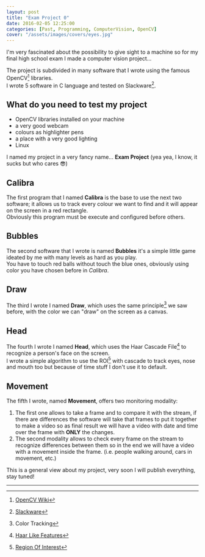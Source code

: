 ```yaml
---
layout: post
title: "Exam Project 0"
date: 2016-02-05 12:25:00
categories: [Past, Programming, ComputerVision, OpenCV]
cover: "/assets/images/covers/eyes.jpg"
---
```


I'm very fascinated about the possibility to give sight to a machine so for my final high school exam I made a computer vision project...

The project is subdivided in many software that I wrote using the famous OpenCV[^1] libraries.   
I wrote 5 software in C language and tested on Slackware[^2].

## What do you need to test my project
* OpenCV libraries installed on your machine
* a very good webcam
* colours as highlighter pens
* a place with a very good lighting
* Linux

I named my project in a very fancy name... **Exam Project** (yea yea, I know, it sucks but who cares :sunglasses:)   

## Calibra
The first program that I named **Calibra** is the base to use the next two software; it allows us to track every colour we want to find and it will appear on the screen in a red rectangle.   
Obviously this program must be execute and configured before others.

## Bubbles
The second software that I wrote is named **Bubbles** it's a simple little game ideated by me with many levels as hard as you play.   
You have to touch red balls without touch the blue ones, obviously using color you have chosen before in *Calibra*.

## Draw
The third I wrote I named **Draw**, which uses the same principle[^3] we saw before, with the color we can "draw" on the screen as a canvas.

## Head
The fourth I wrote I named **Head**, which uses the Haar Cascade File[^4] to recognize a person's face on the screen.   
I wrote a simple algorithm to use the ROI[^5] with cascade to track eyes, nose and mouth too but because of time stuff I don't use it to default.

## Movement
The fifth I wrote, named **Movement**, offers two monitoring modality:

1. The first one allows to take a frame and to compare it with the stream, if there are differences the software will take that frames to put it together to make a video so as final result we will have a video with date and time over the frame with **ONLY** the changes.
2. The second modality allows to check every frame on the stream to recognize differences between them so in the end we will have a video with a movement inside the frame. (i.e. people walking around, cars in movement, etc.)


This is a general view about my project, very soon I will publish everything, stay tuned!

* * *

[^1]: [OpenCV Wiki](http://opencv.willowgarage.com/wiki/)
[^2]: [Slackware](http://slackware.com)
[^3]: Color Tracking
[^4]: [Haar Like Features](https://en.wikipedia.org/wiki/Haar-like_features)
[^5]: [Region Of Interest](https://en.wikipedia.org/wiki/Region_of_interest)

